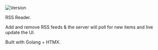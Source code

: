 ![Version](https://img.shields.io/badge/version-0.1.0-blue.svg)

RSS Reader.

Add and remove RSS feeds & the server will poll for new items and live update the UI.

Built with Golang + HTMX.
